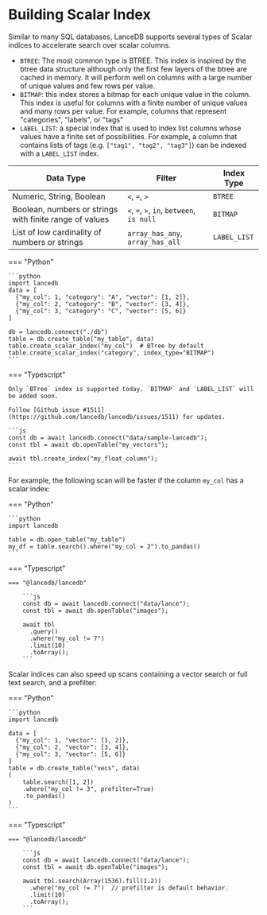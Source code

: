 # Building Scalar Index

Similar to many SQL databases, LanceDB supports several types of Scalar indices to accelerate search
over scalar columns.

- `BTREE`: The most common type is BTREE. This index is inspired by the btree data structure
  although only the first few layers of the btree are cached in memory.
  It will perform well on columns with a large number of unique values and few rows per value.
- `BITMAP`: this index stores a bitmap for each unique value in the column.
  This index is useful for columns with a finite number of unique values and many rows per value.
  For example, columns that represent "categories", "labels", or "tags"
- `LABEL_LIST`: a special index that is used to index list columns whose values have a finite set of possibilities.
  For example, a column that contains lists of tags (e.g. `["tag1", "tag2", "tag3"]`) can be indexed with a `LABEL_LIST` index.

| Data Type                                     | Filter                           | Index Type   |
| --------------------------------------------- | -------------------------------- | ------------ |
| Numeric, String, Boolean                      | `<`, `=`, `>`                    | `BTREE`      |
| Boolean, numbers or strings with finite range of values         | `<`, `=`, `>`, `in`, `between`, `is null`   | `BITMAP`     |
| List of low cardinality of numbers or strings | `array_has_any`, `array_has_all` | `LABEL_LIST` |

=== "Python"

    ```python
    import lancedb
    data = [
      {"my_col": 1, "category": "A", "vector": [1, 2]},
      {"my_col": 2, "category": "B", "vector": [3, 4]},
      {"my_col": 3, "category": "C", "vector": [5, 6]}
    ]

    db = lancedb.connect("./db")
    table = db.create_table("my_table", data)
    table.create_scalar_index("my_col")  # BTree by default
    table.create_scalar_index("category", index_type="BITMAP")
    ```

=== "Typescript"

    Only `BTree` index is supported today. `BITMAP` and `LABEL_LIST` will be added soon.

    Follow [Github issue #1511](https://github.com/lancedb/lancedb/issues/1511) for updates.

    ```js
    const db = await lancedb.connect("data/sample-lancedb");
    const tbl = await db.openTable("my_vectors");

    await tbl.create_index("my_float_column");
    ```

For example, the following scan will be faster if the column `my_col` has a scalar index:

=== "Python"

    ```python
    import lancedb

    table = db.open_table("my_table")
    my_df = table.search().where("my_col = 2").to_pandas()
    ```

=== "Typescript"

    === "@lancedb/lancedb"

        ```js
        const db = await lancedb.connect("data/lance");
        const tbl = await db.openTable("images");

        await tbl
          .query()
          .where("my_col != 7")
          .limit(10)
          .toArray();
        ```

Scalar indices can also speed up scans containing a vector search or full text search, and a prefilter:

=== "Python"

    ```python
    import lancedb

    data = [
      {"my_col": 1, "vector": [1, 2]},
      {"my_col": 2, "vector": [3, 4]},
      {"my_col": 3, "vector": [5, 6]}
    ]
    table = db.create_table("vecs", data)
    (
        table.search([1, 2])
        .where("my_col != 3", prefilter=True)
        .to_pandas()
    )
    ```

=== "Typescript"

    === "@lancedb/lancedb"

        ```js
        const db = await lancedb.connect("data/lance");
        const tbl = await db.openTable("images");

        await tbl.search(Array(1536).fill(1.2))
          .where("my_col != 7")  // prefilter is default behavior.
          .limit(10)
          .toArray();
        ```
